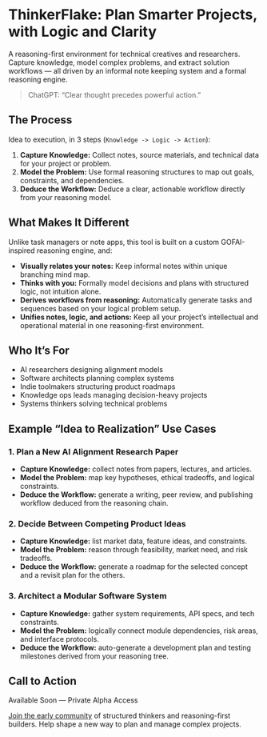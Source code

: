 # ThinkerFlake: Plan Smarter Projects, with Logic and Clarity

A reasoning-first environment for technical creatives and researchers. Capture knowledge, model complex problems, and extract solution workflows — all driven by an informal note keeping system and a formal reasoning engine.

> ChatGPT: “Clear thought precedes powerful action.”

## The Process

Idea to execution, in 3 steps (`Knowledge -> Logic -> Action`):

1. **Capture Knowledge:** Collect notes, source materials, and technical data for your project or problem.
2. **Model the Problem:** Use formal reasoning structures to map out goals, constraints, and dependencies.
3. **Deduce the Workflow:** Deduce a clear, actionable workflow directly from your reasoning model.

## What Makes It Different

Unlike task managers or note apps, this tool is built on a custom GOFAI-inspired reasoning engine, and:

- **Visually relates your notes:** Keep informal notes within unique branching mind map.
- **Thinks with you:** Formally model decisions and plans with structured logic, not intuition alone.
- **Derives workflows from reasoning:** Automatically generate tasks and sequences based on your logical problem setup.
- **Unifies notes, logic, and actions:** Keep all your project’s intellectual and operational material in one reasoning-first environment.

## Who It’s For

- AI researchers designing alignment models
- Software architects planning complex systems
- Indie toolmakers structuring product roadmaps
- Knowledge ops leads managing decision-heavy projects
- Systems thinkers solving technical problems

## Example “Idea to Realization” Use Cases

### 1. Plan a New AI Alignment Research Paper

- **Capture Knowledge:** collect notes from papers, lectures, and articles.
- **Model the Problem:** map key hypotheses, ethical tradeoffs, and logical constraints.
- **Deduce the Workflow:** generate a writing, peer review, and publishing workflow deduced from the reasoning chain.

### 2. Decide Between Competing Product Ideas

- **Capture Knowledge:** list market data, feature ideas, and constraints.
- **Model the Problem:** reason through feasibility, market need, and risk tradeoffs.
- **Deduce the Workflow:** generate a roadmap for the selected concept and a revisit plan for the others.

### 3. Architect a Modular Software System

- **Capture Knowledge:** gather system requirements, API specs, and tech constraints.
- **Model the Problem:** logically connect module dependencies, risk areas, and interface protocols.
- **Deduce the Workflow:** auto-generate a development plan and testing milestones derived from your reasoning tree.

## Call to Action

Available Soon — Private Alpha Access

[Join the early community](https://github.com/thinkerflake/thinkerflake.github.io/discussions) of structured thinkers and reasoning-first builders. Help shape a new way to plan and manage complex projects.
